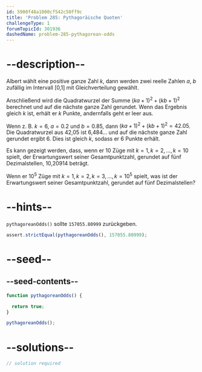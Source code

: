 ```yaml
---
id: 5900f48a1000cf542c50ff9c
title: 'Problem 285: Pythagoräische Quoten'
challengeType: 1
forumTopicId: 301936
dashedName: problem-285-pythagorean-odds
---
```


# --description--

Albert wählt eine positive ganze Zahl $k$, dann werden zwei reelle Zahlen $a$, $b$ zufällig im Intervall [0,1] mit Gleichverteilung gewählt.

Anschließend wird die Quadratwurzel der Summe ${(ka + 1)}^2 + {(kb + 1)}^2$ berechnet und auf die nächste ganze Zahl gerundet. Wenn das Ergebnis gleich $k$ ist, erhält er $k$ Punkte, andernfalls geht er leer aus.

Wenn z. B. $k = 6$, $a = 0.2$ und $b = 0.85$, dann ${(ka + 1)}^2 + {(kb + 1)}^2 = 42.05$. Die Quadratwurzel aus 42,05 ist 6,484... und auf die nächste ganze Zahl gerundet ergibt 6. Dies ist gleich $k$, sodass er 6 Punkte erhält.

Es kann gezeigt werden, dass, wenn er 10 Züge mit $k = 1, k = 2, \ldots, k = 10$ spielt, der Erwartungswert seiner Gesamtpunktzahl, gerundet auf fünf Dezimalstellen, 10,20914 beträgt.

Wenn er ${10}^5$ Züge mit $k = 1, k = 2, k = 3, \ldots, k = {10}^5$ spielt, was ist der Erwartungswert seiner Gesamtpunktzahl, gerundet auf fünf Dezimalstellen?

# --hints--

`pythagoreanOdds()` sollte `157055.80999` zurückgeben.

```js
assert.strictEqual(pythagoreanOdds(), 157055.80999);
```

# --seed--

## --seed-contents--

```js
function pythagoreanOdds() {

  return true;
}

pythagoreanOdds();
```

# --solutions--

```js
// solution required
```
